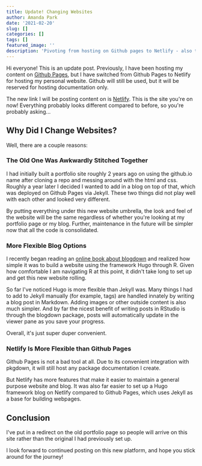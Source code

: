 ```yaml
---
title: Update! Changing Websites
author: Amanda Park
date: '2021-02-20'
slug: []
categories: []
tags: []
featured_image: ''
description: 'Pivoting from hosting on Github pages to Netlify - also talking about the new website design!'
---
```


Hi everyone! This is an update post. Previously, I have been hosting my content on [Github Pages](https://amanda-park.github.io/), but I have switched from Github Pages to Netlify for hosting my personal website. Github will still be used, but it will be reserved for hosting documentation only. 

The new link I will be posting content on is [Netlify](https://amanda-park.netlify.app/). This is the site you're on now! Everything probably looks different compared to before, so you're probably asking...

## Why Did I Change Websites?

Well, there are a couple reasons:

### The Old One Was Awkwardly Stitched Together

I had initially built a portfolio site roughly 2 years ago on using the github.io name after cloning a repo and messing around with the html and css. Roughly a year later I decided I wanted to add in a blog on top of that, which was deployed on Github Pages via Jekyll. These two things did not play well with each other and looked very different.

By putting everything under this new website umbrella, the look and feel of the website will be the same regardless of whether you're looking at my portfolio page or my blog. Further, maintenance in the future will be simpler now that all the code is consolidated.

### More Flexible Blog Options

I recently began reading an [online book about blogdown](https://bookdown.org/yihui/blogdown/) and realized how simple it was to build a website using the framework Hugo through R. Given how comfortable I am navigating R at this point, it didn't take long to set up and get this new website rolling. 

So far I've noticed Hugo is more flexible than Jekyll was. Many things I had to add to Jekyll manually (for example, tags) are handled innately by writing a blog post in Markdown. Adding images or other outside content is also much simpler. And by far the nicest benefit of writing posts in RStudio is through the blogdown package, posts will automatically update in the viewer pane as you save your progress. 

Overall, it's just super duper convenient.

### Netlify Is More Flexible than Github Pages

Github Pages is not a bad tool at all. Due to its convenient integration with pkgdown, it will still host any package documentation I create. 

But Netlify has more features that make it easier to maintain a general purpose website and blog. It was also far easier to set up a Hugo framework blog on Netlify compared to Github Pages, which uses Jekyll as a base for building webpages. 

## Conclusion

I've put in a redirect on the old portfolio page so people will arrive on this site rather than the original I had previously set up.

I look forward to continued posting on this new platform, and hope you stick around for the journey!
